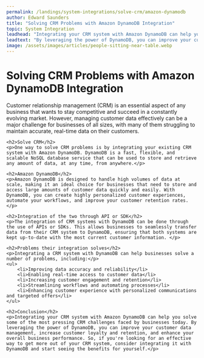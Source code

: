 ```yaml
---
permalink: /landings/system-integrations/solve-crm/amazon-dynamodb
author: Edward Saunders
title: "Solving CRM Problems with Amazon DynamoDB Integration"
topic: System Integration
leadhead: "Integrating your CRM system with Amazon DynamoDB can help you solve some of the most pressing CRM challenges faced by businesses today"
leadtext: "By leveraging the power of DynamoDB, you can improve your customer data management, increase customer loyalty and retention, and enhance your overall business performance. So, if you're looking for an effective way to get more out of your CRM system, consider integrating it with DynamoDB and start seeing the benefits for yourself."
image: /assets/images/articles/people-sitting-near-table.webp
---
```

<div class="arttext">    <h1>Solving CRM Problems with Amazon DynamoDB Integration</h1>
    <p>Customer relationship management (CRM) is an essential aspect of any business that wants to stay competitive and succeed in a constantly evolving market. However, managing customer data effectively can be a major challenge for businesses of all sizes, with many of them struggling to maintain accurate, real-time data on their customers. </p>

    <h2>Solve CRM</h2>
    <p>One way to solve CRM problems is by integrating your existing CRM system with Amazon DynamoDB. DynamoDB is a fast, flexible, and scalable NoSQL database service that can be used to store and retrieve any amount of data, at any time, from anywhere.</p>

    <h2>Amazon DynamoDB</h2>
    <p>Amazon DynamoDB is designed to handle high volumes of data at scale, making it an ideal choice for businesses that need to store and access large amounts of customer data quickly and easily. With DynamoDB, you can create highly personalized customer experiences, automate your workflows, and improve your customer retention rates.</p>

    <h2>Integration of the two through API or SDK</h2>
    <p>The integration of CRM systems with DynamoDB can be done through the use of APIs or SDKs. This allows businesses to seamlessly transfer data from their CRM system to DynamoDB, ensuring that both systems are kept up-to-date with the most current customer information. </p>

    <h2>Problems their integration solves</h2>
    <p>Integrating a CRM system with DynamoDB can help businesses solve a number of problems, including:</p>
    <ul> 
        <li>Improving data accuracy and reliability</li>
        <li>Enabling real-time access to customer data</li>
        <li>Increasing customer engagement and retention</li>
        <li>Streamlining workflows and automating processes</li>
        <li>Enhancing customer experience with personalized communications and targeted offers</li>
    </ul>

    <h2>Conclusion</h2>
    <p>Integrating your CRM system with Amazon DynamoDB can help you solve some of the most pressing CRM challenges faced by businesses today. By leveraging the power of DynamoDB, you can improve your customer data management, increase customer loyalty and retention, and enhance your overall business performance. So, if you're looking for an effective way to get more out of your CRM system, consider integrating it with DynamoDB and start seeing the benefits for yourself.</p>
</div>